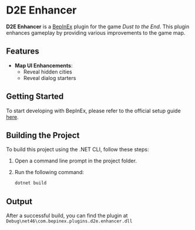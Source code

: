# D2E Enhancer

**D2E Enhancer** is a [BepInEx](https://docs.bepinex.dev) plugin for the game _Dust to the End_. This plugin enhances gameplay by providing various improvements to the game map.

## Features

- **Map UI Enhancements**:
  - Reveal hidden cities
  - Reveal dialog starters

## Getting Started

To start developing with BepInEx, please refer to the official setup guide [here](https://docs.bepinex.dev/articles/dev_guide/plugin_tutorial/1_setup.html).

## Building the Project

To build this project using the .NET CLI, follow these steps:

1. Open a command line prompt in the project folder.
2. Run the following command:

   ```bash
   dotnet build
   ```

## Output

After a successful build, you can find the plugin at `Debug\net46\com.bepinex.plugins.d2e.enhancer.dll`
